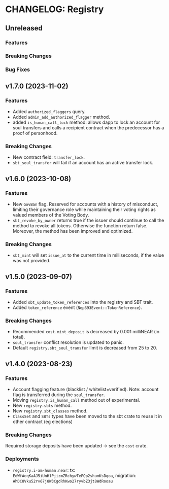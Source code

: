 <!-- markdownlint-disable MD013 -->
<!-- markdownlint-disable MD024 -->

<!--
Changelogs are for humans, not machines.
There should be an entry for every single version.
The same types of changes should be grouped.
The latest version comes first.
The release date of each version is displayed.

Usage:

Change log entries are to be added to the Unreleased section. Example entry:

* [#<PR-number>](https://github.com/umee-network/umee/pull/<PR-number>) <description>
-->

# CHANGELOG: Registry

## Unreleased

### Features

### Breaking Changes

### Bug Fixes

## v1.7.0 (2023-11-02)

### Features

- Added `authorized_flaggers` query.
- Added `admin_add_authorized_flagger` method.
- added `is_human_call_lock` method: allows dapp to lock an account for soul transfers and calls a recipient contract when the predecessor has a proof of personhood.

### Breaking Changes

- New contract field: `transfer_lock`.
- `sbt_soul_transfer` will fail if an account has an active transfer lock.

## v1.6.0 (2023-10-08)

### Features

- New `GovBan` flag. Reserved for accounts with a history of misconduct, limiting their governance role while maintaining their voting rights as valued members of the Voting Body.
- `sbt_revoke_by_owner` returns true if the issuer should continue to call the method to revoke all tokens. Otherwise the function return false. Moreover, the method has been improved and optimized.

### Breaking Changes

- `sbt_mint` will set `issue_at` to the current time in milliseconds, if the value was not provided.

## v1.5.0 (2023-09-07)

### Features

- Added `sbt_update_token_references` into the registry and SBT trait.
- Added `token_reference` event (`Nep393Event::TokenReference`).

### Breaking Changes

- Recommended `cost.mint_deposit` is decreased by 0.001 milliNEAR (in total).
- `soul_transfer` conflict resolution is updated to panic.
- Default `registry.sbt_soul_transfer` limit is decreased from 25 to 20.

## v1.4.0 (2023-08-23)

### Features

- Account flagging feature (blacklist / whitelist=verified). Note: account flag is transferred during the `soul_transfer`.
- Moving `registry.is_human_call` method out of experimental.
- New `registry.sbts` method.
- New `registry.sbt_classes` method.
- `ClassSet` and `SBTs` types have been moved to the sbt crate to reuse it in other contract (eg elections)

### Breaking Changes

Required storage deposits have been updated -> see the `cost` crate.

### Deployments

- `registry.i-am-human.near`: tx: `EdWfAeqKaAJ5iUnH1PjizmZRchywTeFQp2shumKsDqoa`, migration: `AhDC8Vku52rv67j8W3CgdRhKwo27ryvbZ3jt8WdRooau`

